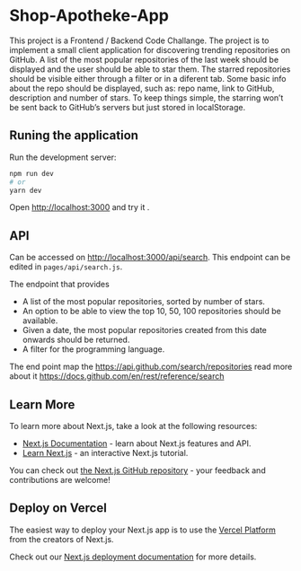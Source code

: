 # Shop-Apotheke-App

This project is a Frontend / Backend Code Challange. The project is to implement a small client application for discovering trending repositories on GitHub.
A list of the most popular repositories of the last week should be displayed and the user should be able to star them. The starred repositories should be visible either through a filter or in a diferent tab. Some basic info about the repo should be displayed, such as: repo name, link to GitHub, description and number of stars. 
To keep things simple, the starring won’t be sent back to GitHub’s servers but just stored in localStorage.

## Runing the application 

Run the development server:

```bash
npm run dev
# or
yarn dev
```

Open [http://localhost:3000](http://localhost:3000) and try it .


## API 

Can be accessed on [http://localhost:3000/api/search](http://localhost:3000/api/search). This endpoint can be edited in `pages/api/search.js`.

The endpoint that provides 
 * A list of the most popular repositories, sorted by number of stars.
 * An option to be able to view the top 10, 50, 100 repositories should be available.
 * Given a date, the most popular repositories created from this date onwards should be returned.
 * A filter for the programming language.

The end point map the https://api.github.com/search/repositories read more about it https://docs.github.com/en/rest/reference/search


## Learn More

To learn more about Next.js, take a look at the following resources:

- [Next.js Documentation](https://nextjs.org/docs) - learn about Next.js features and API.
- [Learn Next.js](https://nextjs.org/learn) - an interactive Next.js tutorial.

You can check out [the Next.js GitHub repository](https://github.com/vercel/next.js/) - your feedback and contributions are welcome!

## Deploy on Vercel

The easiest way to deploy your Next.js app is to use the [Vercel Platform](https://vercel.com/new?utm_medium=default-template&filter=next.js&utm_source=create-next-app&utm_campaign=create-next-app-readme) from the creators of Next.js.

Check out our [Next.js deployment documentation](https://nextjs.org/docs/deployment) for more details.

